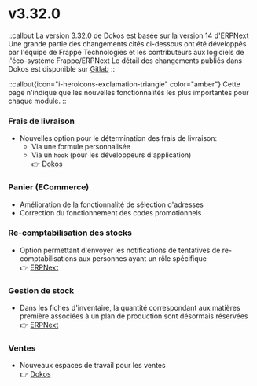# v3.32.0

::callout
La version 3.32.0 de Dokos est basée sur la version 14 d'ERPNext
Une grande partie des changements cités ci-dessous ont été développés par l'équipe de Frappe Technologies et les contributeurs aux logiciels de l'éco-système Frappe/ERPNext
Le détail des changements publiés dans Dokos est disponible sur [Gitlab](https://gitlab.com/dokos/dokos/-/releases/v3.32.0)
::

::callout{icon="i-heroicons-exclamation-triangle" color="amber"}
Cette page n'indique que les nouvelles fonctionnalités les plus importantes pour chaque module.
::

### Frais de livraison

- Nouvelles option pour le détermination des frais de livraison:
  - Via une formule personnalisée
  - Via un `hook` (pour les développeurs d'application)  
:point_right: [Dokos](https://gitlab.com/dokos/dokos/-/merge_requests/95)


### Panier (ECommerce)

- Amélioration de la fonctionnalité de sélection d'adresses  
- Correction du fonctionnement des codes promotionnels  


### Re-comptabilisation des stocks

- Option permettant d'envoyer les notifications de tentatives de re-comptabilisations aux personnes ayant un rôle spécifique  
:point_right: [ERPNext](https://github.com/frappe/erpnext/pull/35161)


### Gestion de stock

- Dans les fiches d'inventaire, la quantité correspondant aux matières première associées à un plan de production sont désormais réservées
:point_right: [ERPNext](https://github.com/frappe/erpnext/pull/35144)


### Ventes

- Nouveaux espaces de travail pour les ventes  
:point_right: [Dokos](https://gitlab.com/dokos/dokos/-/merge_requests/113)
